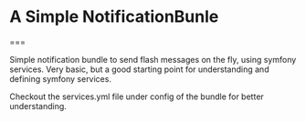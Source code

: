 # A Simple NotificationBunle
===

Simple notification bundle to send flash messages
on the fly, using symfony services. Very basic, but
a good starting point for understanding and defining
symfony services.

Checkout the services.yml file under config of the bundle
for better understanding.
